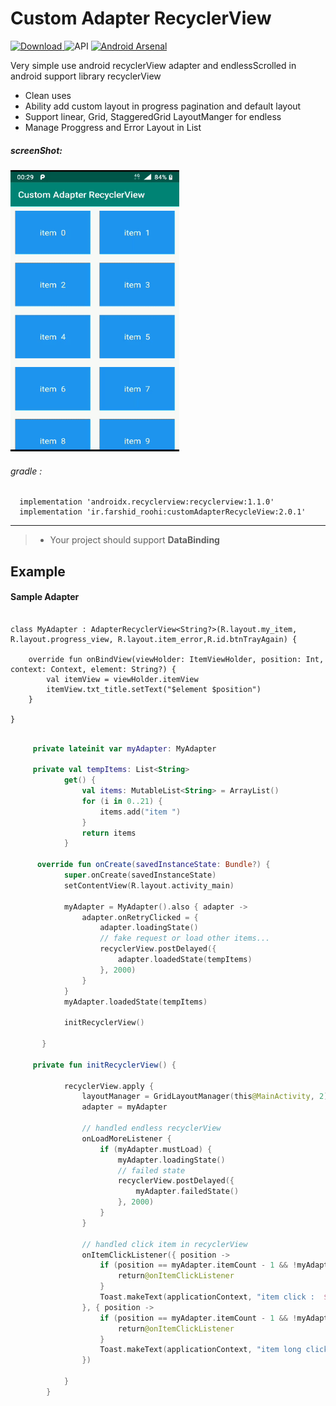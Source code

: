 # Custom Adapter RecyclerView

[ ![Download](https://api.bintray.com/packages/farshidroohi/CustomAdapterRecyclerview/CustomAdapterRecyclerview/images/download.svg?version=1.0.5) ](https://bintray.com/farshidroohi/CustomAdapterRecyclerview/CustomAdapterRecyclerview/1.0.5/link)
  ![API](https://img.shields.io/badge/API-14%2B-blue.svg?style=flat) [![Android Arsenal](https://img.shields.io/badge/Android%20Arsenal-Custom%20Adapter%20RecyclerView-blue.svg?style=flat)](https://android-arsenal.com/details/1/7759)



Very simple use android recyclerView adapter and endlessScrolled in android support library recyclerView 

- Clean uses
- Ability add custom layout in progress pagination and default layout
- Support linear, Grid, StaggeredGrid LayoutManger for endless
- Manage Proggress and Error Layout in List

##### screenShot: 
 
 <img src="https://raw.githubusercontent.com/FarshidRoohi/CustomAdapterRecyclerview/master/art/custom_adapter.gif" alt="screen show" width="270px" height="450px">


 ###### gradle :   
  
```Gradle  
  implementation 'androidx.recyclerview:recyclerview:1.1.0'
  implementation 'ir.farshid_roohi:customAdapterRecycleView:2.0.1'
 ```  
 <hr>
 
> - Your project should support **DataBinding** 

## Example

#### Sample Adapter 

```Kotiln

class MyAdapter : AdapterRecyclerView<String?>(R.layout.my_item, R.layout.progress_view, R.layout.item_error,R.id.btnTrayAgain) {

    override fun onBindView(viewHolder: ItemViewHolder, position: Int, context: Context, element: String?) {
        val itemView = viewHolder.itemView
        itemView.txt_title.setText("$element $position")
    }

}
```

```Kotlin

     private lateinit var myAdapter: MyAdapter

     private val tempItems: List<String>
            get() {
                val items: MutableList<String> = ArrayList()
                for (i in 0..21) {
                    items.add("item ")
                }
                return items
            }
    
      override fun onCreate(savedInstanceState: Bundle?) {
            super.onCreate(savedInstanceState)
            setContentView(R.layout.activity_main)
    
            myAdapter = MyAdapter().also { adapter ->
                adapter.onRetryClicked = {
                    adapter.loadingState()
                    // fake request or load other items...
                    recyclerView.postDelayed({
                        adapter.loadedState(tempItems)
                    }, 2000)
                }
            }
            myAdapter.loadedState(tempItems)
    
            initRecyclerView()
    
       }
    
     private fun initRecyclerView() {
    
            recyclerView.apply {
                layoutManager = GridLayoutManager(this@MainActivity, 2)
                adapter = myAdapter
    
                // handled endless recyclerView
                onLoadMoreListener {
                    if (myAdapter.mustLoad) {
                        myAdapter.loadingState()
                        // failed state
                        recyclerView.postDelayed({
                            myAdapter.failedState()
                        }, 2000)
                    }
                }
    
                // handled click item in recyclerView
                onItemClickListener({ position ->
                    if (position == myAdapter.itemCount - 1 && !myAdapter.mustLoad) {
                        return@onItemClickListener
                    }
                    Toast.makeText(applicationContext, "item click :  ${myAdapter.getItem(position)}$position", Toast.LENGTH_SHORT).show()
                }, { position ->
                    if (position == myAdapter.itemCount - 1 && !myAdapter.mustLoad) {
                        return@onItemClickListener
                    }
                    Toast.makeText(applicationContext, "item long click :  ${myAdapter.getItem(position)}$position", Toast.LENGTH_SHORT).show()
                })
    
            }
        }
```
